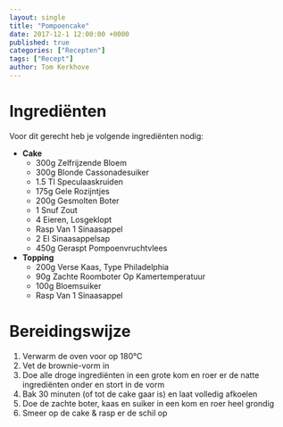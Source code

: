 ```yaml
---
layout: single
title: "Pompoencake"
date: 2017-12-1 12:00:00 +0000
published: true
categories: ["Recepten"]
tags: ["Recept"]
author: Tom Kerkhove
---
```


# Ingrediënten
Voor dit gerecht heb je volgende ingrediënten nodig:

- **Cake**
    - 300g Zelfrijzende Bloem
    - 300g Blonde Cassonadesuiker
    - 1.5 Tl Speculaaskruiden
    - 175g Gele Rozijntjes
    - 200g Gesmolten Boter
    - 1 Snuf Zout
    - 4 Eieren, Losgeklopt
    - Rasp Van 1 Sinaasappel
    - 2 El Sinaasappelsap
    - 450g Geraspt Pompoenvruchtvlees
- **Topping**
    - 200g Verse Kaas, Type Philadelphia
    - 90g Zachte Roomboter Op Kamertemperatuur
    - 100g Bloemsuiker
    - Rasp Van 1 Sinaasappel

# Bereidingswijze

1. Verwarm de oven voor op 180°C
2. Vet de brownie-vorm in
3. Doe alle droge ingrediënten in een grote kom en roer er de natte ingrediënten onder en stort in de vorm
4. Bak 30 minuten (of tot de cake gaar is) en laat volledig afkoelen
5. Doe de zachte boter, kaas en suiker in een kom en roer heel grondig
6. Smeer op de cake & rasp er de schil op